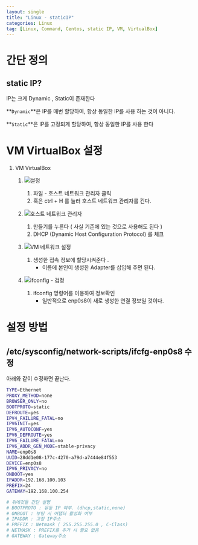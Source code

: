 ```yaml
---
layout: single
title: "Linux - staticIP"
categories: Linux
tag: [Linux, Command, Centos, static IP, VM, VirtualBox]
---
```


# 간단 정의

## static IP?

IP는 크게 Dynamic , Static이 존재한다

**`Dynamic`**은 IP를 매번 할당하여, 항상 동일한 IP를 사용 하는 것이 아니다.

**`Static`**은 IP를 고정되게 할당하여, 항상 동일한 IP를 사용 한다

# VM VirtualBox 설정

1.  VM VirtualBox

    1. ![설정](https://user-images.githubusercontent.com/53324492/168844386-e6f4b045-1ac7-4dbb-b9c4-12984d3e514f.png)

       1. 파일 - 호스트 네트워크 관리자 클릭
       1. 혹은 ctrl + H 를 눌러 호스트 네트워크 관리자를 킨다.

    1. ![호스트 네트워크 관리자](https://user-images.githubusercontent.com/53324492/168843878-8cd3462a-ab5d-4e06-ac4e-dbe70c1f7a78.png)

       1. 만들기를 누른다 ( 사실 기존에 있는 것으로 사용해도 된다 )
       1. DHCP (Dynamic Host Configuration Protocol) 를 체크

    1. ![VM 네트워크 설정](https://user-images.githubusercontent.com/53324492/168843893-250ae8c4-ae97-43c6-82b0-8a4fd160f578.png)

       1. 생성한 접속 정보에 할당시켜준다 .
          - 이름에 본인이 생성한 Adapter를 삽입해 주면 된다.

    1. ![ifconfig - 검정](https://user-images.githubusercontent.com/53324492/168843898-84447d2a-04fc-4b6a-a69c-06bdd8281ffb.png)
       1. ifconfig 명령어를 이용하여 정보확인
          - 일반적으로 enp0s8이 새로 생성한 연결 정보일 것이다.

# 설정 방법

## /etc/sysconfig/network-scripts/ifcfg-enp0s8 수정

아래와 같이 수정하면 끝난다.

```sh
TYPE=Ethernet
PROXY_METHOD=none
BROWSER_ONLY=no
BOOTPROTO=static
DEFROUTE=yes
IPV4_FAILURE_FATAL=no
IPV6INIT=yes
IPV6_AUTOCONF=yes
IPV6_DEFROUTE=yes
IPV6_FAILURE_FATAL=no
IPV6_ADDR_GEN_MODE=stable-privacy
NAME=enp0s8
UUID=28dd1e08-177c-4270-a79d-a7444e84f553
DEVICE=enp0s8
IPV6_PRIVACY=no
ONBOOT=yes
IPADDR=192.168.100.103
PREFIX=24
GATEWAY=192.168.100.254

# 위에것들 간단 설명
# BOOTPROTO : 유동 IP 여부. (dhcp,static,none)
# ONBOOT : 부팅 시 어탭터 활성화 여부
# IPADDR : 고정 IP주소
# PREFIX : Netmask ( 255.255.255.0 , C-Class)
# NETMASK : PREFIX를 추가 시 필요 없음
# GATEWAY : Gateway주소
```
